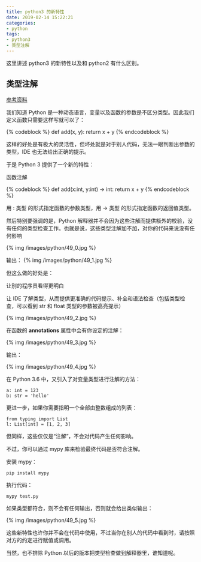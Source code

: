 ```yaml
---
title: python3 的新特性
date: 2019-02-14 15:22:21
categories:
- python
tags:
- python3
- 类型注解
---
```

这里讲述 python3 的新特性以及和 python2 有什么区别。

<!-- more -->

## 类型注解

[参考资料](https://zhuanlan.zhihu.com/p/37239021)

我们知道 Python 是一种动态语言，变量以及函数的参数是不区分类型。因此我们定义函数只需要这样写就可以了：

{% codeblock %}
def add(x, y):
    return x + y
{% endcodeblock %}

这样的好处是有极大的灵活性，但坏处就是对于别人代码，无法一眼判断出参数的类型，IDE 也无法给出正确的提示。

于是 Python 3 提供了一个新的特性：

函数注解

{% codeblock %}
def add(x:int, y:int) -> int:
    return x + y
{% endcodeblock %}

用 : 类型 的形式指定函数的参数类型，用 -> 类型 的形式指定函数的返回值类型。

然后特别要强调的是，Python 解释器并不会因为这些注解而提供额外的校验，没有任何的类型检查工作。也就是说，这些类型注解加不加，对你的代码来说没有任何影响

{% img /images/python/49_0.jpg %}

输出：
{% img /images/python/49_1.jpg %}

但这么做的好处是：

让别的程序员看得更明白

让 IDE 了解类型，从而提供更准确的代码提示、补全和语法检查（包括类型检查，可以看到 str 和 float 类型的参数被高亮提示）

{% img /images/python/49_2.jpg %}

在函数的 __annotations__ 属性中会有你设定的注解：

{% img /images/python/49_3.jpg %}

输出：

{% img /images/python/49_4.jpg %}

在 Python 3.6 中，又引入了对变量类型进行注解的方法：

	a: int = 123
	b: str = 'hello'
	
更进一步，如果你需要指明一个全部由整数组成的列表：

	from typing import List
	l: List[int] = [1, 2, 3]

但同样，这些仅仅是“注解”，不会对代码产生任何影响。

不过，你可以通过 mypy 库来检验最终代码是否符合注解。

安装 mypy：

	pip install mypy
	
执行代码：

	mypy test.py
	
如果类型都符合，则不会有任何输出，否则就会给出类似输出：

{% img /images/python/49_5.jpg %}

这些新特性也许你并不会在代码中使用，不过当你在别人的代码中看到时，请按照对方的约定进行赋值或调用。

当然，也不排除 Python 以后的版本把类型检查做到解释器里，谁知道呢。


